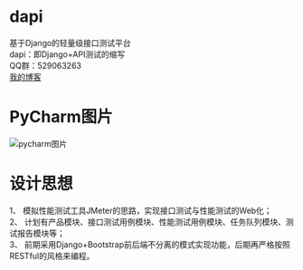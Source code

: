 # dapi  
基于Django的轻量级接口测试平台  
dapi：即Django+API测试的缩写  
QQ群：529063263  
[我的博客](https://www.cnblogs.com/yjlch1016/)  


# PyCharm图片  
![pycharm图片](https://github.com/yjlch1016/dapi/blob/master/static/img/pycharm.png)  


# 设计思想  
1、 模拟性能测试工具JMeter的思路，实现接口测试与性能测试的Web化；  
2、 计划有产品模块、接口测试用例模块、性能测试用例模块、任务队列模块、测试报告模块等；  
3、 前期采用Django+Bootstrap前后端不分离的模式实现功能，后期再严格按照RESTful的风格来编程。  
